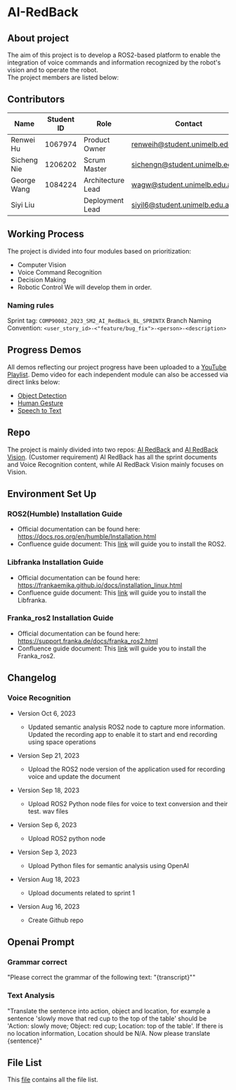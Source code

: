# AI-RedBack
## About project
The aim of this project is to develop a ROS2-based platform to enable the integration of voice commands and information recognized by the robot's vision and to operate the robot.   
The project members are listed below:  

## Contributors

| Name        | Student ID | Role              | Contact                         |
|-------------|------------|-------------------|---------------------------------|
| Renwei Hu   | 1067974    | Product Owner     | renweih@student.unimelb.edu.au  |
| Sicheng Nie | 1206202    | Scrum Master      | sichengn@student.unimelb.edu.au |
| George Wang | 1084224    | Architecture Lead | wagw@student.unimelb.edu.au     |
| Siyi Liu    |            | Deployment Lead   | siyil6@student.unimelb.edu.au   |

## Working Process
The project is divided into four modules based on prioritization:  
- Computer Vision
- Voice Command Recognition
- Decision Making
- Robotic Control
We will develop them in order.  

### Naming rules
Sprint tag: `COMP90082_2023_SM2_AI_RedBack_BL_SPRINTX`
Branch Naming Convention: `<user_story_id>-<"feature/bug_fix">-<person>-<description>`

## Progress Demos
All demos reflecting our project progress have been uploaded to a [YouTube Playlist](https://www.youtube.com/playlist?list=PL1DAddnTedRfXLiYhuk05oO45_SJ-DaV0). Demo video for each independent module can also be accessed via direct links below:
- [Object Detection](https://youtu.be/aJUBKjuEKGA)
- [Human Gesture](https://youtu.be/93jVHLQO9h8)
- [Speech to Text](https://youtu.be/3NdqpdoMN8E)

## Repo
The project is mainly divided into two repos: [AI RedBack](https://github.com/COMP90082-2023-SM2/AI-RedBack) and [AI RedBack Vision](https://github.com/COMP90082-2023-SM2/AI-RedBack-Vision). (Customer requirement) AI RedBack has all the sprint documents and Voice Recognition content, while AI RedBack Vision mainly focuses on Vision.

## Environment Set Up
### ROS2(Humble) Installation Guide
- Official documentation can be found here: https://docs.ros.org/en/humble/Installation.html  
- Confluence guide document: This [link](https://confluence.cis.unimelb.edu.au:8443/display/COMP900822023SM2AIRedBack/ROS+2+%28Humble%29+Installation+Guide) will guide you to install the ROS2.

### Libfranka Installation Guide
- Official documentation can be found here: https://frankaemika.github.io/docs/installation_linux.html
- Confluence guide document: This [link](https://confluence.cis.unimelb.edu.au:8443/display/COMP900822023SM2AIRedBack/Libfranka+Installation+Guide) will guide you to install the Libfranka.

### Franka_ros2 Installation Guide
- Official documentation can be found here: https://support.franka.de/docs/franka_ros2.html
- Confluence guide document: This [link](https://confluence.cis.unimelb.edu.au:8443/display/COMP900822023SM2AIRedBack/Franka_ros2+Installation+Guide) will guide you to install the Franka_ros2.

## Changelog
### Voice Recognition
- Version Oct 6, 2023
  - Updated semantic analysis ROS2 node to capture more information. Updated the recording app to enable it to start and end recording using space operations

- Version Sep 21, 2023
  - Upload the ROS2 node version of the application used for recording voice and update the document

- Version Sep 18, 2023
  - Upload ROS2 Python node files for voice to text conversion and their test. wav files

- Version Sep 6, 2023
  - Upload ROS2 python node

- Version Sep 3, 2023
  - Upload Python files for semantic analysis using OpenAI

- Version Aug 18, 2023
  - Upload documents related to sprint 1

- Version Aug 16, 2023
  - Create Github repo

## Openai Prompt
### Grammar correct
"Please correct the grammar of the following text: \"{transcript}\""
### Text Analysis
"Translate the sentence into action, object and location, for example a sentence 'slowly move that red cup to the top of the table' should be 'Action: slowly move; Object: red cup; Location: top of the table'. If there is no location information, Location should be N/A. Now please translate {sentence}"

## File List
This [file](https://github.com/COMP90082-2023-SM2/AI-RedBack/blob/VR1.8-auto_script-easten/docs/sprint3/file.txt) contains all the file list.
